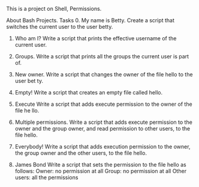 This is a project on Shell, Permissions.

About Bash Projects.
Tasks 
0. My name is Betty.
   Create a script that switches the current user to the user betty.

1. Who am I?
   Write a script that prints the effective username of the current user.

2. Groups.
   Write a script that prints all the groups the current user is part of.

3. New owner.
   Write a script that changes the owner of the file hello to the user bet   ty.

4. Empty!
   Write a script that creates an empty file called hello.

5. Execute
   Write a script that adds execute permission to the owner of the file he   llo.

6. Multiple permissions.
   Write a script that adds execute permission to the owner and the group    owner, and read permission to other users, to the file hello.
   
7. Everybody!
   Write a script that adds execution permission to the owner, the group owner and the other users, to the file hello.

8. James Bond
   Write a script that sets the permission to the file hello as follows:
   Owner: no permission at all
   Group: no permission at all
   Other users: all the permissions   
